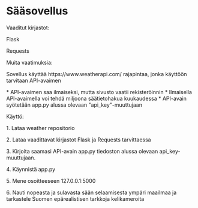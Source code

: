 <H1>Sääsovellus</H1>
<p>Vaaditut kirjastot:</p>
<p>Flask</p>
<p>Requests</p>

<p>Muita vaatimuksia:</p>
<p>Sovellus käyttää https://www.weatherapi.com/ rajapintaa, jonka käyttöön tarvitaan API-avaimen</p>
* API-avaimen saa ilmaiseksi, mutta sivusto vaatii rekisteröinnin
* Ilmaisella API-avaimella voi tehdä miljoona säätietohakua kuukaudessa
* API-avain syötetään app.py alussa olevaan "api_key"-muuttujaan

<p>Käyttö:</p> 
<p>1. Lataa weather repositorio</p>
<p>2. Lataa vaadittavat kirjastot Flask ja Requests tarvittaessa</p>
<p>3. Kirjoita saamasi API-avain app.py tiedoston alussa olevaan api_key-muuttujaan.
<p>4. Käynnistä app.py</p>
<p>5. Mene osoitteeseen 127.0.0.1:5000</p>
<p>6. Nauti nopeasta ja sulavasta sään selaamisesta ympäri maailmaa ja tarkastele Suomen epärealistisen tarkkoja kelikameroita</p>

